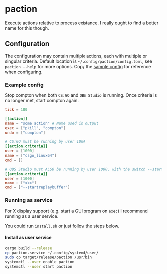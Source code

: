 # paction
Execute actions relative to process existance. I really ought to find a better name for this though.

## Configuration
The configuration may contain multiple actions, each with multiple or singular criteria. Default location is `~/.config/paction/config.toml`, see `paction --help` for more options. Copy the [sample config](config.sample.toml) for reference when configuring.


### Example config
Stop compton when both `CS:GO` and `OBS Studio` is running. Once criteria is no longer met, start compton again.

```toml
tick = 100

[[action]]
name = "some action" # Name used in output
exec = ["pkill", "compton"]
undo = ["compton"]

# CS:GO must be running by user 1000
[[action.criteria]]
user = [1000]
name = ["csgo_linux64"]
cmd = []

# OBS Studio must ALSO be running by user 1000, with the switch --startreplaybuffer
[[action.criteria]]
user = [1000]
name = ["obs"]
cmd = ["--startreplaybuffer"]
```

### Running as service
For X display support (e.g. start a GUI program on `exec`) I recommend running as a user service.

You could run `install.sh` or just follow the steps below.

#### Install as user service
```bash
cargo build --release
cp paction.service ~/.config/systemd/user/
sudo cp target/release/paction /usr/bin
systemctl --user enable paction
systemctl --user start paction
```
